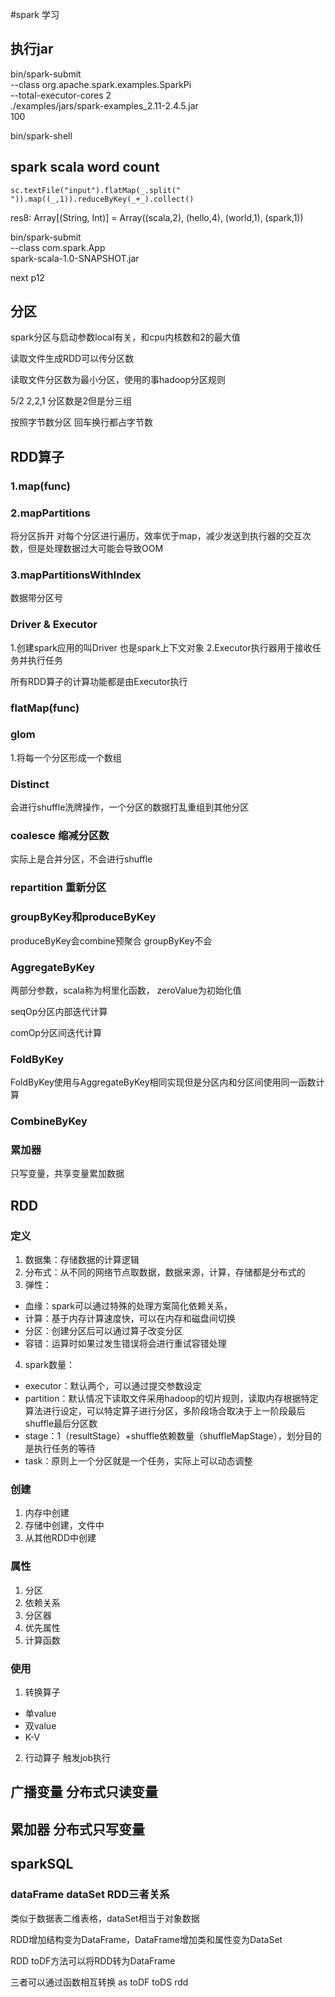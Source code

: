 #spark 学习

## 执行jar
bin/spark-submit \
--class org.apache.spark.examples.SparkPi \
--total-executor-cores 2 \
./examples/jars/spark-examples_2.11-2.4.5.jar \
100

bin/spark-shell

## spark scala word count

```
sc.textFile("input").flatMap(_.split(" ")).map((_,1)).reduceByKey(_+_).collect()
```
res8: Array[(String, Int)] = Array((scala,2), (hello,4), (world,1), (spark,1))

bin/spark-submit \
--class com.spark.App \
spark-scala-1.0-SNAPSHOT.jar

next p12

## 分区

spark分区与启动参数local有关，和cpu内核数和2的最大值

读取文件生成RDD可以传分区数

读取文件分区数为最小分区，使用的事hadoop分区规则

5/2 2,2,1 分区数是2但是分三组

按照字节数分区 回车换行都占字节数

## RDD算子

### 1.map(func)

### 2.mapPartitions

将分区拆开 对每个分区进行遍历，效率优于map，减少发送到执行器的交互次数，但是处理数据过大可能会导致OOM

### 3.mapPartitionsWithIndex

数据带分区号

### Driver & Executor

1.创建spark应用的叫Driver 也是spark上下文对象
2.Executor执行器用于接收任务并执行任务

所有RDD算子的计算功能都是由Executor执行

### flatMap(func)

### glom

1.将每一个分区形成一个数组

### Distinct

会进行shuffle洗牌操作，一个分区的数据打乱重组到其他分区

### coalesce 缩减分区数

实际上是合并分区，不会进行shuffle

### repartition 重新分区

### groupByKey和produceByKey

produceByKey会combine预聚合 groupByKey不会

### AggregateByKey

两部分参数，scala称为柯里化函数， zeroValue为初始化值

seqOp分区内部迭代计算

comOp分区间迭代计算

### FoldByKey

FoldByKey使用与AggregateByKey相同实现但是分区内和分区间使用同一函数计算

### CombineByKey

### 累加器

只写变量，共享变量累加数据

## RDD


### 定义

1. 数据集：存储数据的计算逻辑
2. 分布式：从不同的网络节点取数据，数据来源，计算，存储都是分布式的
3. 弹性：
  * 血缘：spark可以通过特殊的处理方案简化依赖关系，
  * 计算：基于内存计算速度快，可以在内存和磁盘间切换
  * 分区：创建分区后可以通过算子改变分区
  * 容错：运算时如果过发生错误将会进行重试容错处理
4. spark数量：
  * executor：默认两个，可以通过提交参数设定
  * partition：默认情况下读取文件采用hadoop的切片规则，读取内存根据特定算法进行设定，可以特定算子进行分区，多阶段场合取决于上一阶段最后shuffle最后分区数
  * stage：1（resultStage）+shuffle依赖数量（shuffleMapStage），划分目的是执行任务的等待
  * task：原则上一个分区就是一个任务，实际上可以动态调整
### 创建

1. 内存中创建
2. 存储中创建，文件中
3. 从其他RDD中创建

### 属性

1. 分区
2. 依赖关系
3. 分区器
4. 优先属性
5. 计算函数

### 使用

1. 转换算子
  * 单value
  * 双value
  * K-V

2. 行动算子 触发job执行

## 广播变量 分布式只读变量

## 累加器 分布式只写变量

## sparkSQL

### dataFrame dataSet RDD三者关系

类似于数据表二维表格，dataSet相当于对象数据

RDD增加结构变为DataFrame，DataFrame增加类和属性变为DataSet

RDD toDF方法可以将RDD转为DataFrame

三者可以通过函数相互转换 as toDF toDS rdd
